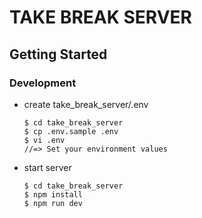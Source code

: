 # TAKE BREAK SERVER

## Getting Started

### Development

- create take_break_server/.env

  ```
  $ cd take_break_server
  $ cp .env.sample .env
  $ vi .env
  //=> Set your environment values
  ```

- start server

  ```
  $ cd take_break_server
  $ npm install
  $ npm run dev
  ```
